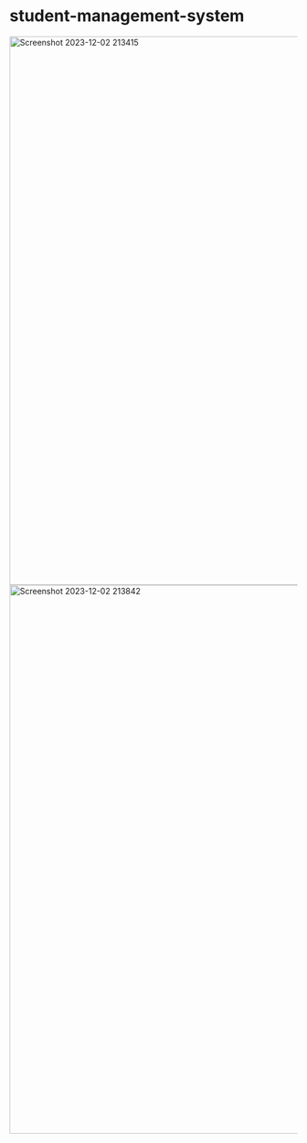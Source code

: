 # student-management-system
<img width="960" alt="Screenshot 2023-12-02 213415" src="https://github.com/2001pravin/student-management-system/assets/113687095/c6aa4dd1-0bc2-43c3-9056-ee2bbf29338c">
<img width="960" alt="Screenshot 2023-12-02 213842" src="https://github.com/2001pravin/student-management-system/assets/113687095/35ecfa17-a0b3-485d-9095-dad139bd7e3b">
